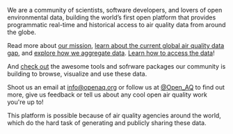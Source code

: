 We are a community of scientists, software developers, and lovers of open environmental data, building the world’s first open platform that provides programmatic real-time and historical access to air quality data from around the globe. 

Read more about [our mission](https://medium.com/@openaq/the-mission-of-openaq-cb159084beeb#.1li6mb3aa), [learn about the current global air quality data gap](https://medium.com/@openaq/filling-the-air-quality-data-gap-10e0a494517#.ry8v4b6ps), and [explore how we aggregate data](https://medium.com/@openaq/where-does-openaq-data-come-from-a5cf9f3a5c85#.hoix791m3). [Learn how to access the data](https://medium.com/@openaq/accessing-a-playground-of-air-quality-data-124ebd27ec8a#.n3aezb3qd)!

And [check out](https://medium.com/@openaq/tools-built-by-the-openaq-community-857a82ad9ca9#.w48xyuycd) the awesome tools and sofrware packages our community is building to browse, visualize and use these data.

Shoot us an email at [info@openaq.org](mailto:info@openaq.org) or follow us at [@Open_AQ](https://twitter.com/open_aq) to find out more, give us feedback or  tell us about any cool open air quality work you're up to!

This platform is possible because of air quality agencies around the world, which do the hard task of generating and publicly sharing these data.

